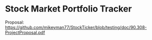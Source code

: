 Stock Market Portfolio Tracker
==============================

Proposal: https://github.com/mikeyman77/StockTicker/blob/testing/doc/90.308-ProjectProposal.pdf